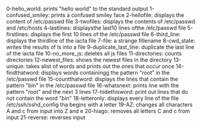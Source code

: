 0-hello_world: prints "hello world" to the standard output
1-confused_smiley: prints a confused smiley face
2-hellofile: displays the content of /etc/passwd file
3-twofiles: displays the contents of /etc/passwd and /etc/hosts
4-lastlines: displaysthe last10 lines ofthe /etc/passwd file
5-firstlines: displays the first 10 lines of the /etc/passwd file
6-third_line: displays the thirdline of the iacta file
7-file: a strange fillename
8-cwd_state: writes the results of ls into a file
9-duplicate_last_line: duplicate the last line of the iacta file
10-no_more_js: deletes all js files
11-directories: counts directories
12-newest_files: shows the newest files in the directory
13-unique: takes alist of words and prints out the ones that occur once
14-findthatword: displays words containingg the pattern "root" in the /etc/passwd file
15-countthatword: displays the lines that contain the pattern "bin" in the /etc/passwd file
16-whatsnext: prints line with the pattern "root" and the next 3 lines
17-hidethisword: print out lines that do not contain the word "bin"
18-letteronly: displays every line of the file /etc/ssh/sshd_config tha begins with a letter
19-AZ: changes all characters A and c from input into Z and e
20-hiago: removes all letters C and c from input
21-reverse: reverses input
